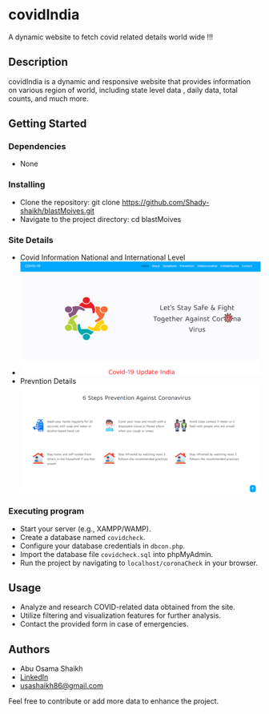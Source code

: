 # covidIndia

A dynamic website to fetch covid related details world wide !!!

## Description

covidIndia is a dynamic and responsive  website that provides information on various region of world, including state level data , daily data, total counts, and much more.

## Getting Started

### Dependencies

* None

### Installing

* Clone the repository: git clone https://github.com/Shady-shaikh/blastMoives.git
* Navigate to the project directory: cd blastMoives

### Site Details

* Covid Information National and International Level
* ![Main Page](https://github.com/Shady-shaikh/covidCheck/blob/main/git/Screenshot%202024-05-28%20155242.png)
* Prevntion Details ![Prevntion Details](https://github.com/Shady-shaikh/covidCheck/blob/main/git/Screenshot%202024-05-28%20155255.png)


### Executing program

* Start your server (e.g., XAMPP/WAMP).
* Create a database named `covidcheck`.
* Configure your database credentials in `dbcon.php`.
* Import the database file `covidcheck.sql` into phpMyAdmin.
* Run the project by navigating to `localhost/coronaCheck` in your browser.

## Usage

* Analyze and research COVID-related data obtained from the site.
* Utilize filtering and visualization features for further analysis.
* Contact the provided form in case of emergencies.


## Authors

* Abu Osama Shaikh
* [LinkedIn](https://www.linkedin.com/in/usama-shaikh-81294a306/)
* usashaikh86@gmail.com

Feel free to contribute or add more data to enhance the project.


